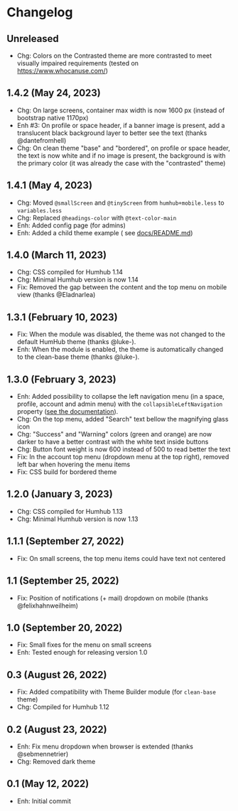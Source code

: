 Changelog
=========

Unreleased
--------------------

- Chg: Colors on the Contrasted theme are more contrasted to meet visually impaired requirements (tested
  on  https://www.whocanuse.com/)

1.4.2 (May 24, 2023)
--------------------

- Chg: On large screens, container max width is now 1600 px (instead of bootstrap native 1170px)
- Enh #3: On profile or space header, if a banner image is present, add a translucent black background layer to better
  see the text (thanks @dantefromhell)
- Chg: On clean theme "base" and "bordered", on profile or space header, the text is now white and if no image is
  present, the background is with the primary color (it was already the case with the "contrasted" theme)

1.4.1 (May 4, 2023)
--------------------

- Chg: Moved `@smallScreen` and `@tinyScreen` from `humhub+mobile.less` to `variables.less`
- Chg: Replaced `@headings-color` with `@text-color-main`
- Enh: Added config page (for admins)
- Enh: Added a child theme example (
  see [docs/README.md](https://github.com/cuzy-app/humhub-modules-clean-theme/blob/master/docs/README.md#child-themes))

1.4.0 (March 11, 2023)
--------------------

- Chg: CSS compiled for Humhub 1.14
- Chg: Minimal Humhub version is now 1.14
- Fix: Removed the gap between the content and the top menu on mobile view (thanks @Eladnarlea)

1.3.1 (February 10, 2023)
--------------------

- Fix: When the module was disabled, the theme was not changed to the default HumHub theme (thanks @luke-).
- Enh: When the module is enabled, the theme is automatically changed to the clean-base theme (thanks @luke-).

1.3.0 (February 3, 2023)
--------------------

- Enh: Added possibility to collapse the left navigation menu (in a space, profile, account and admin menu) with
  the `collapsibleLeftNavigation`
  property ([see the documentation](https://docs.humhub.org/docs/admin/advanced-configuration)).
- Chg: On the top menu, added "Search" text bellow the magnifying glass icon
- Chg: "Success" and "Warning" colors (green and orange) are now darker to have a better contrast with the white text
  inside buttons
- Chg: Button font weight is now 600 instead of 500 to read better the text
- Fix: In the account top menu (dropdown menu at the top right), removed left bar when hovering the menu items
- Fix: CSS build for bordered theme

1.2.0 (January 3, 2023)
--------------------

- Chg: CSS compiled for Humhub 1.13
- Chg: Minimal Humhub version is now 1.13

1.1.1 (September 27, 2022)
--------------------

- Fix: On small screens, the top menu items could have text not centered

1.1 (September 25, 2022)
--------------------

- Fix: Position of notifications (+ mail) dropdown on mobile (thanks @felixhahnweilheim)

1.0 (September 20, 2022)
--------------------

- Fix: Small fixes for the menu on small screens
- Enh: Tested enough for releasing version 1.0

0.3 (August 26, 2022)
--------------------

- Fix: Added compatibility with Theme Builder module (for `clean-base` theme)
- Chg: Compiled for Humhub 1.12

0.2 (August 23, 2022)
--------------------

- Enh: Fix menu dropdown when browser is extended (thanks @sebmennetrier)
- Chg: Removed dark theme

0.1 (May 12, 2022)
--------------------

- Enh: Initial commit